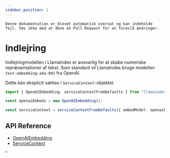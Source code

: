 ```yaml
---
sidebar_position: 1
---
```


`Denne dokumentation er blevet automatisk oversat og kan indeholde fejl. Tøv ikke med at åbne en Pull Request for at foreslå ændringer.`

# Indlejring

Indlejringmodellen i LlamaIndex er ansvarlig for at skabe numeriske repræsentationer af tekst. Som standard vil LlamaIndex bruge modellen `text-embedding-ada-002` fra OpenAI.

Dette kan eksplicit sættes i `ServiceContext`-objektet.

```typescript
import { OpenAIEmbedding, serviceContextFromDefaults } from "llamaindex";

const openaiEmbeds = new OpenAIEmbedding();

const serviceContext = serviceContextFromDefaults({ embedModel: openaiEmbeds });
```

## API Reference

- [OpenAIEmbedding](../../api/classes/OpenAIEmbedding.md)
- [ServiceContext](../../api/interfaces/ServiceContext.md)

"
